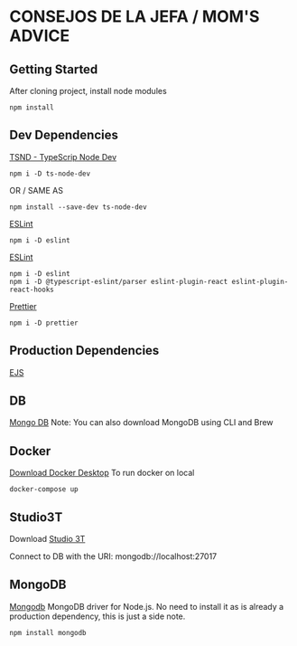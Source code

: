 # CONSEJOS DE LA JEFA / MOM'S ADVICE
## Getting Started

After cloning project, install node modules
```
npm install
```
## Dev Dependencies

[TSND - TypeScrip Node Dev](https://www.npmjs.com/package/ts-node-dev) 
```
npm i -D ts-node-dev
```
OR / SAME AS 
```
npm install --save-dev ts-node-dev
```

[ESLint](https://eslint.org)
```
npm i -D eslint
```

[ESLint](https://eslint.org)
```
npm i -D eslint
npm i -D @typescript-eslint/parser eslint-plugin-react eslint-plugin-react-hooks 

```

[Prettier](https://www.npmjs.com/package/prettier) 
```
npm i -D prettier
```

## Production Dependencies

[EJS](https://ejs.co/)

## DB

[Mongo DB](https://www.mongodb.com/)
Note: You can also download MongoDB using CLI and Brew

## Docker

[Download Docker Desktop](https://www.docker.com/products/docker-desktop/)
To run docker on local
```
docker-compose up
```

## Studio3T

Download
[Studio 3T](https://studio3t.com/)

Connect to DB with the URI:  mongodb://localhost:27017

## MongoDB
[Mongodb](https://www.npmjs.com/package/mongodb)
MongoDB driver for Node.js.
No need to install it as is already a production dependency, this is just a side note. 

```
npm install mongodb
```



